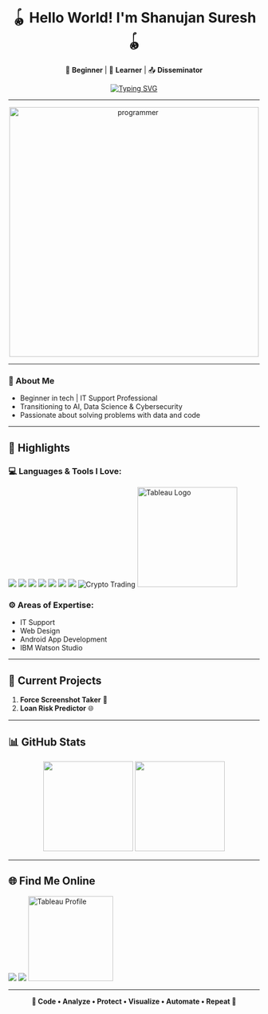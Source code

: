 <h1 align="center">🪀 Hello World! I'm Shanujan Suresh 🪀</h1>

<p align="center">
  🐾 <strong>Beginner</strong> | 📖 <strong>Learner</strong> | 📤 <strong>Disseminator</strong>
</p>

<p align="center">
  <a href="https://github.com/shanujans">
    <img src="https://readme-typing-svg.demolab.com?font=Fira+Code&weight=600&pause=1000&center=true&vCenter=true&width=435&lines=Always+learning+and+building...;Exploring+data+%26+tech;Let's+build+something+awesome!" alt="Typing SVG" />
  </a>
</p>

<hr>

<p align="center">
  <img src="https://cdn.dribbble.com/users/1162077/screenshots/3848914/programmer.gif" width="500px" alt="programmer" />
</p>


---

<p>
  
### 🌱 About Me
+ Beginner in tech | IT Support Professional 
+ Transitioning to AI, Data Science & Cybersecurity
+ Passionate about solving problems with data and code
</p>

---


## 🔦 Highlights

### 💻 Languages & Tools I Love:

<p>
  <img src="https://img.icons8.com/color/48/python--v1.png"/>
  <img src="https://img.icons8.com/color/48/html-5--v1.png"/>
  <img src="https://img.icons8.com/color/48/css3.png"/>
  <img src="https://img.icons8.com/fluency/48/jupyter.png"/>
  <img src="https://img.icons8.com/color/48/kotlin.png"/>
  <img src="https://img.icons8.com/external-flat-juicy-fish/48/external-sql-coding-and-development-flat-flat-juicy-fish.png"/>
  <img src="https://img.icons8.com/color/48/adobe-photoshop--v1.png"/>
  <img src="https://img.icons8.com/color/48/cryptocurrency.png" alt="Crypto Trading"/>
   <img src="https://upload.wikimedia.org/wikipedia/commons/4/4b/Tableau_Logo.png" width="200" alt="Tableau Logo">

</p>


### ⚙️ Areas of Expertise:
- IT Support  
- Web Design  
- Android App Development
- IBM Watson Studio  

---

## 🚀 Current Projects

1. **Force Screenshot Taker** 🤖  
2. **Loan Risk Predictor** 🌐  

---

## 📊 GitHub Stats

<p align="center">
  <img src="https://github-readme-stats.vercel.app/api?username=shanujans&show_icons=true&theme=github_dark" height="180px"/>
  <img src="https://github-readme-stats.vercel.app/api/top-langs/?username=shanujans&layout=compact&theme=github_dark" height="180px"/>
</p>


---

## 🌐 Find Me Online

<p align="left">
  <a href="www.linkedin.com/in/shanujansuresh" target="_blank"><img src="https://img.icons8.com/color/48/linkedin.png" /></a>
  <a href="https://www.instagram.com/shanujan_29/" target="_blank"><img src="https://img.icons8.com/color/48/instagram-new--v1.png" /></a>
  <a href="https://public.tableau.com/app/profile/shanujan.suresh/" target="_blank"><img src="https://upload.wikimedia.org/wikipedia/commons/4/4b/Tableau_Logo.png" 
       width="170" 
       alt="Tableau Profile" />
</a>
</p>

---

<p align="center">
  <strong>🔧 Code • Analyze • Protect • Visualize • Automate • Repeat 🔧 </strong>
</p>
